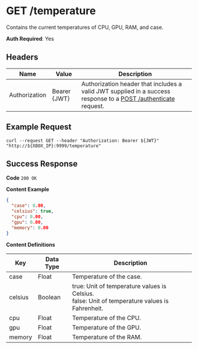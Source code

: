 # GET /temperature

Contains the current temperatures of CPU, GPU, RAM, and case.

**Auth Required**: Yes

## Headers

| Name          | Value        | Description                                                                                                                              |
| ------------- | ------------ | ---------------------------------------------------------------------------------------------------------------------------------------- |
| Authorization | Bearer {JWT} | Authorization header that includes a valid JWT supplied in a success response to a [POST /authenticate](./post_authenticate.md) request. |

## Example Request

```
curl --request GET --header "Authorization: Bearer ${JWT}" "http://${XBOX_IP}:9999/temperature"
```

## Success Response

**Code** `200 OK`

**Content Example**

<!-- prettier-ignore -->
```json
{
  "case": 0.00,
  "celsius": true,
  "cpu": 0.00,
  "gpu": 0.00,
  "memory": 0.00
}
```

**Content Definitions**

| Key     | Data Type | Description                                                                                       |
| ------- | --------- | ------------------------------------------------------------------------------------------------- |
| case    | Float     | Temperature of the case.                                                                          |
| celsius | Boolean   | true: Unit of temperature values is Celsius.<br/>false: Unit of temperature values is Fahrenheit. |
| cpu     | Float     | Temperature of the CPU.                                                                           |
| gpu     | Float     | Temperature of the GPU.                                                                           |
| memory  | Float     | Temperature of the RAM.                                                                           |
